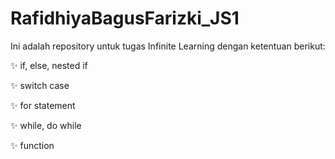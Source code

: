 # RafidhiyaBagusFarizki_JS1
Ini adalah repository untuk tugas Infinite Learning dengan ketentuan berikut:

✨ if, else, nested if

✨ switch case

✨ for statement

✨ while, do while

✨ function
